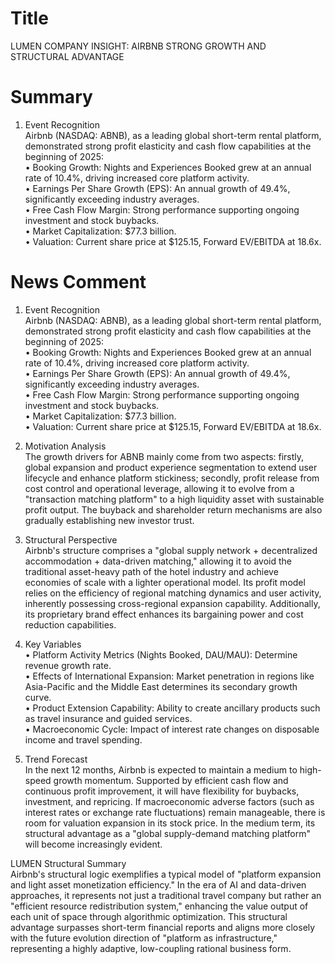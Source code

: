 # Title
LUMEN COMPANY INSIGHT: AIRBNB STRONG GROWTH AND STRUCTURAL ADVANTAGE

# Summary
1. Event Recognition  
Airbnb (NASDAQ: ABNB), as a leading global short-term rental platform, demonstrated strong profit elasticity and cash flow capabilities at the beginning of 2025:  
   • Booking Growth: Nights and Experiences Booked grew at an annual rate of 10.4%, driving increased core platform activity.  
   • Earnings Per Share Growth (EPS): An annual growth of 49.4%, significantly exceeding industry averages.  
   • Free Cash Flow Margin: Strong performance supporting ongoing investment and stock buybacks.  
   • Market Capitalization: $77.3 billion.  
   • Valuation: Current share price at $125.15, Forward EV/EBITDA at 18.6x.  

# News Comment
1. Event Recognition  
Airbnb (NASDAQ: ABNB), as a leading global short-term rental platform, demonstrated strong profit elasticity and cash flow capabilities at the beginning of 2025:  
   • Booking Growth: Nights and Experiences Booked grew at an annual rate of 10.4%, driving increased core platform activity.  
   • Earnings Per Share Growth (EPS): An annual growth of 49.4%, significantly exceeding industry averages.  
   • Free Cash Flow Margin: Strong performance supporting ongoing investment and stock buybacks.  
   • Market Capitalization: $77.3 billion.  
   • Valuation: Current share price at $125.15, Forward EV/EBITDA at 18.6x.  

2. Motivation Analysis  
The growth drivers for ABNB mainly come from two aspects: firstly, global expansion and product experience segmentation to extend user lifecycle and enhance platform stickiness; secondly, profit release from cost control and operational leverage, allowing it to evolve from a "transaction matching platform" to a high liquidity asset with sustainable profit output. The buyback and shareholder return mechanisms are also gradually establishing new investor trust.  

3. Structural Perspective  
Airbnb's structure comprises a "global supply network + decentralized accommodation + data-driven matching," allowing it to avoid the traditional asset-heavy path of the hotel industry and achieve economies of scale with a lighter operational model. Its profit model relies on the efficiency of regional matching dynamics and user activity, inherently possessing cross-regional expansion capability. Additionally, its proprietary brand effect enhances its bargaining power and cost reduction capabilities.  

4. Key Variables  
   • Platform Activity Metrics (Nights Booked, DAU/MAU): Determine revenue growth rate.  
   • Effects of International Expansion: Market penetration in regions like Asia-Pacific and the Middle East determines its secondary growth curve.  
   • Product Extension Capability: Ability to create ancillary products such as travel insurance and guided services.  
   • Macroeconomic Cycle: Impact of interest rate changes on disposable income and travel spending.  

5. Trend Forecast  
In the next 12 months, Airbnb is expected to maintain a medium to high-speed growth momentum. Supported by efficient cash flow and continuous profit improvement, it will have flexibility for buybacks, investment, and repricing. If macroeconomic adverse factors (such as interest rates or exchange rate fluctuations) remain manageable, there is room for valuation expansion in its stock price. In the medium term, its structural advantage as a "global supply-demand matching platform" will become increasingly evident.  

LUMEN Structural Summary  
Airbnb's structural logic exemplifies a typical model of "platform expansion and light asset monetization efficiency." In the era of AI and data-driven approaches, it represents not just a traditional travel company but rather an "efficient resource redistribution system," enhancing the value output of each unit of space through algorithmic optimization. This structural advantage surpasses short-term financial reports and aligns more closely with the future evolution direction of "platform as infrastructure," representing a highly adaptive, low-coupling rational business form.
